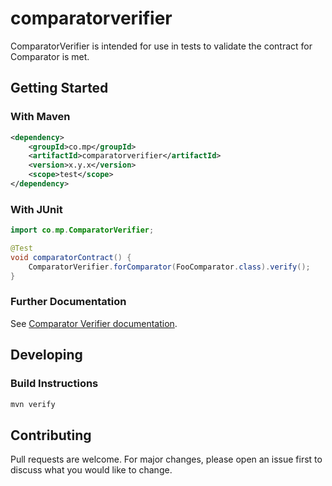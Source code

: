 # comparatorverifier

ComparatorVerifier is intended for use in tests to validate the contract for Comparator is met.

## Getting Started

### With Maven

```xml
<dependency>
    <groupId>co.mp</groupId>
    <artifactId>comparatorverifier</artifactId>
    <version>x.y.x</version>
    <scope>test</scope>
</dependency>
```

### With JUnit

```java
import co.mp.ComparatorVerifier;

@Test
void comparatorContract() {
    ComparatorVerifier.forComparator(FooComparator.class).verify();
}
```

### Further Documentation

See [Comparator Verifier documentation](https://comparatorverifier.github.io).

## Developing

### Build Instructions

```bash
mvn verify
```

## Contributing

Pull requests are welcome. For major changes, please open an issue first
to discuss what you would like to change.
